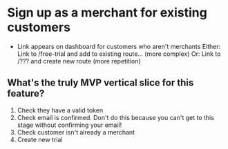 # Sign up as a merchant for existing customers

- Link appears on dashboard for customers who aren't merchants
  Either: Link to /free-trial and add to existing route... (more complex)
  Or: Link to /??? and create new route (more repetition)

## What's the truly MVP vertical slice for this feature?

1. Check they have a valid token
2. Check email is confirmed. Don't do this because you can't get to this stage without confirming your email!
3. Check customer isn't already a merchant
4. Create new trial
